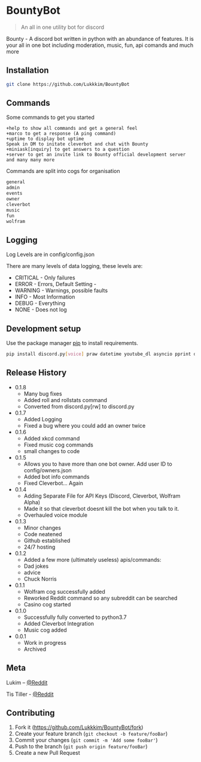 # BountyBot

>An all in one utility bot for discord

 Bounty - A discord bot written in python with an abundance of features. It is  your all in one bot including moderation, music, fun, api comands and much more

## Installation

```sh
git clone https://github.com/Lukkkim/BountyBot
```

## Commands

Some commands to get you started
```
+help to show all commands and get a general feel
+marco to get a response (A ping command)
+uptime to display bot uptime
Speak in DM to initate cleverbot and chat with Bounty
+miniask[inquiry] to get answers to a question
+server to get an invite link to Bounty official development server
and many many more
```
Commands are split into cogs for organisation

```python
general
admin
events
owner
cleverbot
music
fun
wolfram
```

## Logging

Log Levels are in config/config.json

There are many levels of data logging, these levels are:

* CRITICAL - Only failures
* ERROR - Errors, Default Setting -
* WARNING - Warnings, possible faults
* INFO - Most Information
* DEBUG - Everything
* NONE - Does not log


## Development setup

Use the package manager [pip](https://pip.pypa.io/en/stable/) to install requirements.

```sh
pip install discord.py[voice] praw datetime youtube_dl asyncio pprint discord wolframalpha grequests
```

## Release History

* 0.1.8
    * Many bug fixes
    * Added roll and rollstats command
    * Converted from discord.py[rw] to discord.py
* 0.1.7
    * Added Logging
    * Fixed a bug where you could add an owner twice
* 0.1.6
    * Added xkcd command 
    * Fixed music cog commands 
    * small changes to code
* 0.1.5
    * Allows you to have more than one bot owner. Add user ID to config/owners.json
    * Added bot info commands
    * Fixed Cleverbot... Again
* 0.1.4
    * Adding Separate File for API Keys (Discord, Cleverbot, Wolfram Alpha)
    * Made it so that cleverbot doesnt kill the bot when you talk to it.
    * Overhauled voice module
* 0.1.3
    * Minor changes
    * Code neatened 
    * Github established
    * 24/7 hosting
* 0.1.2
    * Added a few more (ultimately useless) apis/commands:
	* Dad jokes
	* advice
	* Chuck Norris
* 0.1.1
    * Wolfram cog successfully added
    * Reworked Reddit command so any subreddit can be searched
	* Casino cog started
* 0.1.0
    * Successfully fully converted to python3.7
    * Added Cleverbot Integration
    * Music cog added
* 0.0.1
    * Work in progress
    * Archived

## Meta

Lukim – [@Reddit](https://reddit.com/u/LukimOfficial)

Tis Tiller - [@Reddit](https://www.reddit.com/user/TissleTassle)

## Contributing

1. Fork it (<https://github.com/Lukkkim/BountyBot/fork>)
2. Create your feature branch (`git checkout -b feature/fooBar`)
3. Commit your changes (`git commit -m 'Add some fooBar'`)
4. Push to the branch (`git push origin feature/fooBar`)
5. Create a new Pull Request
